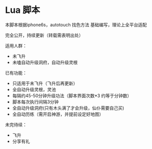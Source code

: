 # Lua 脚本
本脚本根据iphone6s，autotouch 找色方法 基础编写，理论上全平台适配  

完全公开，持续更新（转载需表明出处） 

适用人群： 
* 未飞升
* 未嗑自动升级洞府，自动升级灵根

已有功能：
* 只适用于未飞升（飞升后再更新）
* 全自动升级灵根，灵池
* 每隔约45-50分钟升级功法（脚本界面次数*3 约等于分钟数）
* 脚本每次执行间隔3分钟
* 全自动升级洞府(只有木头满了才会升级，仙仆需要自己买)
* 全自动历练（需开启神游，并提前设定好地图）

未完待续：
* 飞升
* 分享有礼


